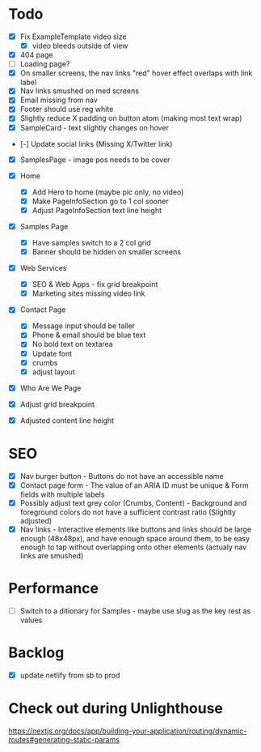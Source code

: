 # Todo
- [x] Fix ExampleTemplate video size
  - [x] video bleeds outside of view
- [x] 404 page
- [ ] Loading page?
- [x] On smaller screens, the nav links "red" hover effect overlaps with link label
- [x] Nav links smushed on med screens
- [x] Email missing from nav
- [x] Footer should use reg white
- [x] Slightly reduce X padding on button atom (making most text wrap)
- [x] SampleCard - text slightly changes on hover
- [-] Update social links (Missing X/Twitter link)
- [x] SamplesPage - image pos needs to be cover

- [x] Home
  - [x] Add Hero to home (maybe pic only, no video)
  - [x] Make PageInfoSection go to 1 col sooner
  - [x] Adjust PageInfoSection text line height

- [x] Samples Page
  - [x] Have samples switch to a 2 col grid
  - [x] Banner should be hidden on smaller screens

- [x] Web Services
  - [x] SEO & Web Apps - fix grid breakpoint
  - [x] Marketing sites missing video link

- [x] Contact Page
  - [x] Message input should be taller
  - [x] Phone & email should be blue text
  - [x] No bold text on textarea
  - [x] Update font
  - [x] crumbs
  - [x] adjust layout

- [x] Who Are We Page
 - [x] Adjust grid breakpoint
 - [x] Adjusted content line height

 # SEO
 <!-- Make sure these are actually resolved - rerun Unlighthouse -->
 - [x] Nav burger button - Buttons do not have an accessible name
 - [x] Contact page form - The value of an ARIA ID must be unique & Form fields with multiple labels
 - [x] Possibly adjust text grey color (Crumbs, Content) - Background and foreground colors do not have a sufficient contrast ratio (Slightly adjusted)
 - [x] Nav links - Interactive elements like buttons and links should be large enough (48x48px), and have enough space around them, to be easy enough to tap without overlapping onto other elements (actualy nav links are smushed)

# Performance
- [ ] Switch to a ditionary for Samples - maybe use slug as the key rest as values

# Backlog
- [x] update netlify from sb to prod

# Check out during Unlighthouse
https://nextjs.org/docs/app/building-your-application/routing/dynamic-routes#generating-static-params
